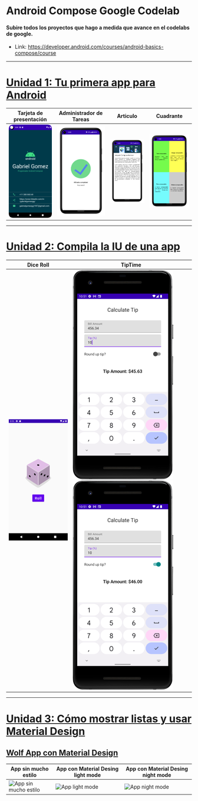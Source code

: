 # Android Compose Google Codelab
#### Subire todos los proyectos que hago a medida que avance en el codelabs de google.
* Link: https://developer.android.com/courses/android-basics-compose/course

-----------------------

# [Unidad 1: Tu primera app para Android](https://github.com/GabrielGomezGG/AndroidComposeGoogleCodelab/tree/master/Unidad_1_Tu_primera_app_para_Android)
| Tarjeta de presentación | Administrador de Tareas | Articulo | Cuadrante |
|-|-|-|-|
|![](https://github.com/GabrielGomezGG/AndroidComposeGoogleCodelab/blob/master/Unidad_1_Tu_primera_app_para_Android/TarjetaDePresentacion/tarjeta-de-presentacion.png)| ![](https://github.com/GabrielGomezGG/AndroidComposeGoogleCodelab/blob/master/Unidad_1_Tu_primera_app_para_Android/AdministradorDeTareaas/admin.png) | ![](https://github.com/GabrielGomezGG/AndroidComposeGoogleCodelab/blob/master/Unidad_1_Tu_primera_app_para_Android/ArtculodeCompose/articulo.png) | ![](https://github.com/GabrielGomezGG/AndroidComposeGoogleCodelab/blob/master/Unidad_1_Tu_primera_app_para_Android/CuadranteDeCompose/cuadrante.png) 

-----------------------
# [Unidad 2: Compila la IU de una app](https://github.com/GabrielGomezGG/AndroidComposeGoogleCodelab/tree/master/Unidad_2_Compila_la_IU_de_una_app/)
| Dice Roll | TipTime |
|-|-|
|![](https://github.com/GabrielGomezGG/AndroidComposeGoogleCodelab/blob/master/Unidad_2_Compila_la_IU_de_una_app/DiceRoller/dice_roll.png)| ![](https://github.com/GabrielGomezGG/AndroidComposeGoogleCodelab/blob/master/Unidad_2_Compila_la_IU_de_una_app/TipTime/tiptime1.png) ![](https://github.com/GabrielGomezGG/AndroidComposeGoogleCodelab/blob/master/Unidad_2_Compila_la_IU_de_una_app/TipTime/tiptime2.png)
-----------------------
# [Unidad 3: Cómo mostrar listas y usar Material Design](https://github.com/GabrielGomezGG/AndroidComposeGoogleCodelab/tree/master/Unidad_3_C%C3%B3mo_mostrar_listas_y_usar_Material_Design)
## [Wolf App con Material Design](https://github.com/GabrielGomezGG/AndroidComposeGoogleCodelab/tree/master/Unidad_3_C%C3%B3mo_mostrar_listas_y_usar_Material_Design/MaterialComposeExample)
|App sin mucho estilo|App con Material Desing light mode|App con Material Desing night mode|
|-|-|-|
|![App sin mucho estilo](https://github.com/GabrielGomezGG/AndroidComposeGoogleCodelab/blob/master/Unidad_3_C%C3%B3mo_mostrar_listas_y_usar_Material_Design/MaterialComposeExample/without%20style.png)|![App light mode](https://github.com/GabrielGomezGG/AndroidComposeGoogleCodelab/blob/master/Unidad_3_C%C3%B3mo_mostrar_listas_y_usar_Material_Design/MaterialComposeExample/final-light-mode.png)|![App night mode](https://github.com/GabrielGomezGG/AndroidComposeGoogleCodelab/blob/master/Unidad_3_C%C3%B3mo_mostrar_listas_y_usar_Material_Design/MaterialComposeExample/final-night-mode.png)|


